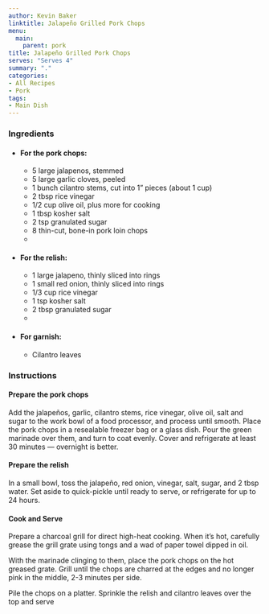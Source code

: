 ```yaml
---
author: Kevin Baker
linktitle: Jalapeño Grilled Pork Chops
menu:
  main:
    parent: pork
title: Jalapeño Grilled Pork Chops
serves: "Serves 4"
summary: "."
categories:
- All Recipes
- Pork
tags: 
- Main Dish
---
```

### Ingredients

<div class="ingredient-list">

* #### For the pork chops:
  * 5 large jalapenos, stemmed  
  * 5 large garlic cloves, peeled  
  * 1 bunch cilantro stems, cut into 1” pieces (about 1 cup)  
  * 2 tbsp rice vinegar  
  * 1/2 cup olive oil, plus more for cooking  
  * 1 tbsp kosher salt  
  * 2 tsp granulated sugar  
  * 8 thin-cut, bone-in pork loin chops  
  *   
* #### For the relish:
  * 1 large jalapeno, thinly sliced into rings  
  * 1 small red onion, thinly sliced into rings  
  * 1/3 cup rice vinegar  
  * 1 tsp kosher salt  
  * 2 tbsp granulated sugar  
  *   
* #### For garnish:
  * Cilantro leaves  

</div>

### Instructions
#### Prepare the pork chops
Add the jalapeños, garlic, cilantro stems, rice vinegar, olive oil, salt and sugar to the work bowl of a food processor, and process until smooth. Place the pork chops in a resealable freezer bag or a glass dish. Pour the green marinade over them, and turn to coat evenly. Cover and refrigerate at least 30 minutes — overnight is better.

#### Prepare the relish
In a small bowl, toss the jalapeño, red onion, vinegar, salt, sugar, and 2 tbsp water. Set aside to quick-pickle until ready to serve, or refrigerate for up to 24 hours.

#### Cook and Serve
Prepare a charcoal grill for direct high-heat cooking. When it’s hot, carefully grease the grill grate using tongs and a wad of paper towel dipped in oil.

With the marinade clinging to them, place the pork chops on the hot greased grate. Grill until the chops are charred at the edges and no longer pink in the middle, 2-3 minutes per side. 

Pile the chops on a platter. Sprinkle the relish and cilantro leaves over the top and serve